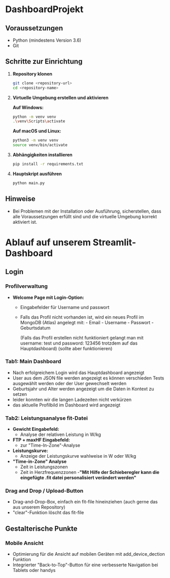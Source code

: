 # DashboardProjekt

## Voraussetzungen

- Python (mindestens Version 3.6)
- Git

## Schritte zur Einrichtung

1. **Repository klonen**

    ```bash
    git clone <repository-url>
    cd <repository-name>
    ```

2. **Virtuelle Umgebung erstellen und aktivieren**

    **Auf Windows:**

    ```bash
    python -m venv venv
    .\venv\Scripts\activate
    ```

    **Auf macOS und Linux:**

    ```bash
    python3 -m venv venv
    source venv/bin/activate
    ```

3. **Abhängigkeiten installieren**

    ```bash
    pip install -r requirements.txt
    ```

4. **Hauptskript ausführen**

    ```bash
    python main.py
    ```

## Hinweise

- Bei Problemen mit der Installation oder Ausführung, sicherstellen, dass alle Voraussetzungen erfüllt sind und die virtuelle Umgebung korrekt aktiviert ist.



# Ablauf auf unserem Streamlit-Dashboard

## Login

### Profilverwaltung
- **Welcome Page mit Login-Option:**
  - Eingabefelder für Username und passwort
  - Falls das Profil nicht vorhanden ist, wird ein neues Profil im MongoDB (Atlas) angelegt mit:
                - Email
                - Username
                - Passwort
                - Geburtsdatum
    
    (Falls das Profil erstellen nicht funktioniert gelangt man mit username: test und password: 123456 trotzdem auf das Hauptdashboard)
    (sollte aber funktionieren)


### Tab1: Main Dashboard
- Nach erfolgreichem Login wird das Hauptdashboard angezeigt
- User aus dem JSON file werden angezeigt es können verschieden Tests ausgewählt werden oder der User gewechselt werden
- Geburtsjahr und Alter werden angezeigt um die Daten in Kontext zu setzen 
- leider konnten wir die langen Ladezeiten nicht verkürzen
- das aktuelle Profilbild im Dashboard wird angezeigt



### Tab2: Leistungsanalyse fit-Datei
- **Gewicht Eingabefeld:**
  - Analyse der relativen Leistung in W/kg
- **FTP + maxHF Eingabefeld:**
  - zur "Time-In-Zone"-Analyse
- **Leistungskurve:**
  - Anzeige der Leistungskurve wahlweise in W oder W/kg
- **"Time-in-Zone" Analyse**
  - Zeit in Leistungszonen
  - Zeit in Herzfrequenzzonen
-**"Mit Hilfe der Schieberegler kann die eingefügte .fit datei personalisiert verändert werden"**
    
### Drag and Drop / Upload-Button
- Drag-and-Drop-Box, einfach ein fit-file hineinziehen (auch gerne das aus unserem Repository)
- "clear"-Funktion löscht das fit-file

## Gestalterische Punkte

### Mobile Ansicht
- Optimierung für die Ansicht auf mobilen Geräten mit add_device_dection Funktion
- Integrierter "Back-to-Top"-Button für eine verbesserte Navigation bei Tablets oder handys



